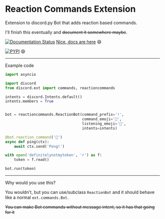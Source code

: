 # Reaction Commands Extension
Extension to discord.py Bot that adds reaction based commands.


I'll finish this eventually and ~~document it somewhere maybe~~.

[![Documentation Status](https://readthedocs.org/projects/extreactions/badge/?version=latest)](https://extreactions.readthedocs.io/en/latest/?badge=latest)
[Nice, docs are here](https://extreactions.readthedocs.io/en/latest/) 😄

[![PYPI](https://img.shields.io/pypi/v/ext-reactions.svg)](https://pypi.org/project/ext-reactions/) 😄
___
Example code

```python
import asyncio

import discord
from discord.ext import commands, reactioncommands

intents = discord.Intents.default()
intents.members = True


bot = reactioncommands.ReactionBot(command_prefix='!',
                                   command_emoji='🤔',
                                   listening_emoji='👀',
                                   intents=intents)

@bot.reaction_command('🏓')
async def ping(ctx):
    await ctx.send('Pong!')

with open('definitelynotmytoken', 'r') as f:
    token = f.read()

bot.run(token)
```
___

Why would you use this?

You wouldn't, but you can use/subclass `ReactionBot` and it should behave
like a normal `ext.commands.Bot`.

~~You can make Bot commands without message intent, so it has that going for it~~
